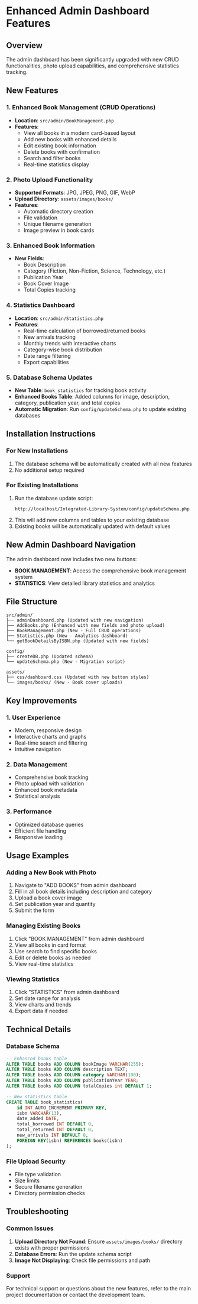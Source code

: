 # Enhanced Admin Dashboard Features

## Overview
The admin dashboard has been significantly upgraded with new CRUD functionalities, photo upload capabilities, and comprehensive statistics tracking.

## New Features

### 1. Enhanced Book Management (CRUD Operations)
- **Location**: `src/admin/BookManagement.php`
- **Features**:
  - View all books in a modern card-based layout
  - Add new books with enhanced details
  - Edit existing book information
  - Delete books with confirmation
  - Search and filter books
  - Real-time statistics display

### 2. Photo Upload Functionality
- **Supported Formats**: JPG, JPEG, PNG, GIF, WebP
- **Upload Directory**: `assets/images/books/`
- **Features**:
  - Automatic directory creation
  - File validation
  - Unique filename generation
  - Image preview in book cards

### 3. Enhanced Book Information
- **New Fields**:
  - Book Description
  - Category (Fiction, Non-Fiction, Science, Technology, etc.)
  - Publication Year
  - Book Cover Image
  - Total Copies tracking

### 4. Statistics Dashboard
- **Location**: `src/admin/Statistics.php`
- **Features**:
  - Real-time calculation of borrowed/returned books
  - New arrivals tracking
  - Monthly trends with interactive charts
  - Category-wise book distribution
  - Date range filtering
  - Export capabilities

### 5. Database Schema Updates
- **New Table**: `book_statistics` for tracking book activity
- **Enhanced Books Table**: Added columns for image, description, category, publication year, and total copies
- **Automatic Migration**: Run `config/updateSchema.php` to update existing databases

## Installation Instructions

### For New Installations
1. The database schema will be automatically created with all new features
2. No additional setup required

### For Existing Installations
1. Run the database update script:
   ```
   http://localhost/Integrated-Library-System/config/updateSchema.php
   ```
2. This will add new columns and tables to your existing database
3. Existing books will be automatically updated with default values

## New Admin Dashboard Navigation

The admin dashboard now includes two new buttons:
- **BOOK MANAGEMENT**: Access the comprehensive book management system
- **STATISTICS**: View detailed library statistics and analytics

## File Structure

```
src/admin/
├── adminDashboard.php (Updated with new navigation)
├── AddBooks.php (Enhanced with new fields and photo upload)
├── BookManagement.php (New - Full CRUD operations)
├── Statistics.php (New - Analytics dashboard)
└── getBookDetailsByISBN.php (Updated with new fields)

config/
├── createDB.php (Updated schema)
└── updateSchema.php (New - Migration script)

assets/
├── css/dashboard.css (Updated with new button styles)
└── images/books/ (New - Book cover uploads)
```

## Key Improvements

### 1. User Experience
- Modern, responsive design
- Interactive charts and graphs
- Real-time search and filtering
- Intuitive navigation

### 2. Data Management
- Comprehensive book tracking
- Photo upload with validation
- Enhanced book metadata
- Statistical analysis

### 3. Performance
- Optimized database queries
- Efficient file handling
- Responsive loading

## Usage Examples

### Adding a New Book with Photo
1. Navigate to "ADD BOOKS" from admin dashboard
2. Fill in all book details including description and category
3. Upload a book cover image
4. Set publication year and quantity
5. Submit the form

### Managing Existing Books
1. Click "BOOK MANAGEMENT" from admin dashboard
2. View all books in card format
3. Use search to find specific books
4. Edit or delete books as needed
5. View real-time statistics

### Viewing Statistics
1. Click "STATISTICS" from admin dashboard
2. Set date range for analysis
3. View charts and trends
4. Export data if needed

## Technical Details

### Database Schema
```sql
-- Enhanced books table
ALTER TABLE books ADD COLUMN bookImage VARCHAR(255);
ALTER TABLE books ADD COLUMN description TEXT;
ALTER TABLE books ADD COLUMN category VARCHAR(100);
ALTER TABLE books ADD COLUMN publicationYear YEAR;
ALTER TABLE books ADD COLUMN totalCopies int DEFAULT 1;

-- New statistics table
CREATE TABLE book_statistics(
    id INT AUTO_INCREMENT PRIMARY KEY,
    isbn VARCHAR(13),
    date_added DATE,
    total_borrowed INT DEFAULT 0,
    total_returned INT DEFAULT 0,
    new_arrivals INT DEFAULT 0,
    FOREIGN KEY(isbn) REFERENCES books(isbn)
);
```

### File Upload Security
- File type validation
- Size limits
- Secure filename generation
- Directory permission checks

## Troubleshooting

### Common Issues
1. **Upload Directory Not Found**: Ensure `assets/images/books/` directory exists with proper permissions
2. **Database Errors**: Run the update schema script
3. **Image Not Displaying**: Check file permissions and path

### Support
For technical support or questions about the new features, refer to the main project documentation or contact the development team.




